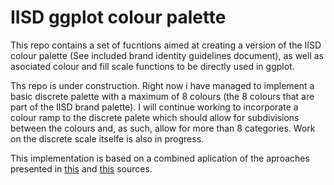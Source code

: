 # IISD ggplot colour palette

This repo contains a set of fucntions aimed at creating a version of the IISD colour palette (See included brand identity guidelines document), as well as asociated colour and fill scale functions to be directly used in ggplot.

Ths repo is under construction. Right now i have managed to implement a basic discrete palette with a maximum of 8 colours (the 8 colours that are part of the IISD brand palette). I will continue working to incorporate a colour ramp to the discrete palete which should allow for subdivisions between the colours and, as such, allow for more than 8 categories. Work on the discrete scale itselfe is also in progress.

This implementation is based on a combined aplication of the aproaches presented in [this](https://drsimonj.svbtle.com/creating-corporate-colour-palettes-for-ggplot2) and [this](https://www.garrickadenbuie.com/blog/custom-discrete-color-scales-for-ggplot2/) sources.
